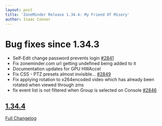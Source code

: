 ```yaml
---
layout: post
title: 'ZoneMinder Release 1.34.4: My Friend Of Misery'
author: Isaac Connor
---
```


# Bug fixes since 1.34.3

- Self-Edit change password prevents login [\#2841](https://github.com/ZoneMinder/zoneminder/issues/2841)
- Fix zoneminder.com url getting undefined being added to it
- Documentation updates for GPU HWAccel
- Fix CSS - PTZ presets almost invisible... [\#2849](https://github.com/ZoneMinder/zoneminder/issues/2849)
- Fix applying rotation to x264encoded video which has already been rotated when viewed through zms
- fix event list is not filtered when Group is selected on Console [\#2846](https://github.com/ZoneMinder/zoneminder/issues/2846)


## [1.34.4](https://github.com/ZoneMinder/zoneminder/tree/1.34.4)
[Full Changelog](https://github.com/ZoneMinder/zoneminder/compare/1.34.3...1.34.4)
